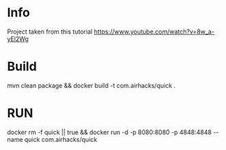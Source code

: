 # Info
Project taken from this tutorial
https://www.youtube.com/watch?v=8w_a-yEl2Wg


# Build
mvn clean package && docker build -t com.airhacks/quick .

# RUN

docker rm -f quick || true && docker run -d -p 8080:8080 -p 4848:4848 --name quick com.airhacks/quick 
